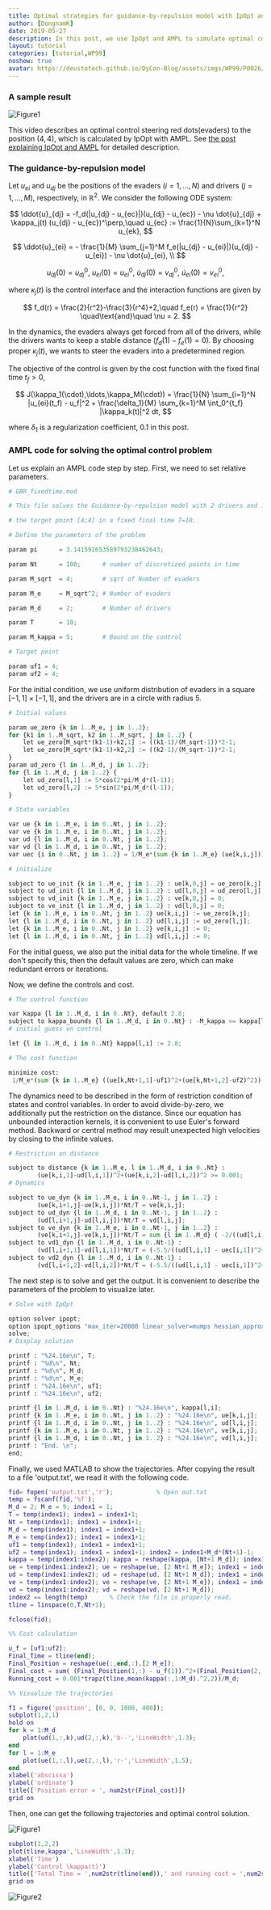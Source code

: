 ```yaml
---
title: Optimal strategies for guidance-by-repulsion model with IpOpt and AMPL
author: [DongnamK]
date: 2019-05-27
description: In this post, we use IpOpt and AMPL to simulate optimal controls on a nonlinear ODE system with unbounded interactions. The restriction and initial guess on the state variables are critical for this problem to operate minimization algorithm. From the data calculated from AMPL, we interpret and visualize it using Matlab.
layout: tutorial
categories: [tutorial,WP99]
noshow: true
avatar: https://deustotech.github.io/DyCon-Blog/assets/imgs/WP99/P0026/ds.gif
---
```


### A sample result

![Figure1]({{site.url}}{{site.baseurl}}/assets/imgs/WP99/P0026/ds.gif)

This video describes an optimal control steering red dots(evaders) to the position $(4,4)$, which is calculated by IpOpt with AMPL. See [the post explaining IpOpt and AMPL](https://deustotech.github.io/DyCon-Blog/tutorial/wp03/P0002) for detailed description.

### The guidance-by-repulsion model

Let $u_{ei}$ and $u_{dj}$ be the positions of the evaders $(i=1,\ldots,N)$ and drivers $(j=1,\ldots,M)$, respectively, in ${\mathbb R}^2$. We consider the following ODE system:

$$
\ddot{u}_{dj} = -f_d(|u_{dj} - u_{ec}|)(u_{dj} - u_{ec}) - \nu \dot{u}_{dj} + \kappa_j(t) (u_{dj} - u_{ec})^\perp,\quad u_{ec} := \frac{1}{N}\sum_{k=1}^N u_{ek}, 
$$

$$
 \ddot{u}_{ei} =  - \frac{1}{M} \sum_{j=1}^M f_e(|u_{dj} - u_{ei}|)(u_{dj} - u_{ei}) - \nu \dot{u}_{ei}, \\
$$

$$
 u_{dj}(0) = u_{dj}^0,~ u_{ei}(0) = u_{ei}^0,~ \dot{u}_{dj}(0) = v_{dj}^0, ~ \dot{u}_{ei}(0) = v_{ei}^0,
$$

where $\kappa_j(t)$ is the control interface and the interaction functions are given by

$$
f_d(r) = \frac{2}{r^2}-\frac{3}{r^4}+2,\quad f_e(r) = \frac{1}{r^2} \quad\text{and}\quad \nu = 2.
$$

In the dynamics, the evaders always get forced from all of the drivers, while the drivers wants to keep a stable distance ($f_d(1)-f_e(1)=0$). By choosing proper $\kappa_j(t)$, we wants to steer the evaders into a predetermined region.

The objective of the control is given by the cost function with the fixed final time $t_f>0$,

$$
J(\kappa_1(\cdot),\ldots,\kappa_M(\cdot)) = \frac{1}{N} \sum_{i=1}^N |u_{ei}(t_f) - u_f|^2 + \frac{\delta_1}{M} \sum_{k=1}^M \int_0^{t_f} |\kappa_k(t)|^2 dt,
$$

where $\delta_1$ is a regularization coefficient, $0.1$ in this post.

### AMPL code for solving the optimal control problem

Let us explain an AMPL code step by step. First, we need to set relative parameters.
```python
# GBR_fixedtime.mod

# This file solves the Guidance-by-repulsion model with 2 drivers and 16 evaders to 

# the target point [4;4] in a fixed final time T=10.

# Define the parameters of the problem

param pi      = 3.141592653589793238462643; 

param Nt      = 100;      # number of discretized points in time

param M_sqrt  = 4;        # sqrt of Number of evaders

param M_e     = M_sqrt^2; # Number of evaders

param M_d     = 2;        # Number of drivers

param T       = 10;

param M_kappa = 5;        # Bound on the control

# Target point

param uf1 = 4;
param uf2 = 4;
```

For the initial condition, we use uniform distribution of evaders in a square $[-1,1]\times[-1,1]$, and the drivers are in a circle with radius $5$. 
```python
# Initial values

param ue_zero {k in 1..M_e, j in 1..2};
for {k1 in 1..M_sqrt, k2 in 1..M_sqrt, j in 1..2} {
	let ue_zero[M_sqrt*(k1-1)+k2,1] := ((k1-1)/(M_sqrt-1))*2-1;
	let ue_zero[M_sqrt*(k1-1)+k2,2] := ((k2-1)/(M_sqrt-1))*2-1;
}
param ud_zero {l in 1..M_d, j in 1..2};
for {l in 1..M_d, j in 1..2} {
	let ud_zero[l,1] := 5*cos(2*pi/M_d*(l-1));
	let ud_zero[l,2] := 5*sin(2*pi/M_d*(l-1));
}

# State variables

var ue {k in 1..M_e, i in 0..Nt, j in 1..2};
var ve {k in 1..M_e, i in 0..Nt, j in 1..2};
var ud {l in 1..M_d, i in 0..Nt, j in 1..2};
var vd {l in 1..M_d, i in 0..Nt, j in 1..2};
var uec {i in 0..Nt, j in 1..2} = 1/M_e*(sum {k in 1..M_e} (ue[k,i,j]));

# initialize

subject to ue_init {k in 1..M_e, j in 1..2} : ue[k,0,j] = ue_zero[k,j];
subject to ud_init {l in 1..M_d, j in 1..2} : ud[l,0,j] = ud_zero[l,j];
subject to vd_init {k in 1..M_e, j in 1..2} : ve[k,0,j] = 0;
subject to ve_init {l in 1..M_d, j in 1..2} : vd[l,0,j] = 0;  
let {k in 1..M_e, i in 0..Nt, j in 1..2} ue[k,i,j] := ue_zero[k,j];
let {l in 1..M_d, i in 0..Nt, j in 1..2} ud[l,i,j] := ud_zero[l,j];
let {k in 1..M_e, i in 0..Nt, j in 1..2} ve[k,i,j] := 0;
let {l in 1..M_d, i in 0..Nt, j in 1..2} vd[l,i,j] := 0;   
```
For the initial guess, we also put the initial data for the whole timeline. If we don't specify this, then the default values are zero, which can make redundant errors or iterations.

Now, we define the controls and cost.
```python
# The control function

var kappa {l in 1..M_d, i in 0..Nt}, default 2.8;  
subject to kappa_bounds {l in 1..M_d, i in 0..Nt} : -M_kappa <= kappa[l,i] <= M_kappa;
# initial guess on control

let {l in 1..M_d, i in 0..Nt} kappa[l,i] := 2.8;

# The cost function

minimize cost: 
 1/M_e*(sum {k in 1..M_e} ((ue[k,Nt+1,1]-uf1)^2+(ue[k,Nt+1,2]-uf2)^2)) + 0.1/M_d/(Nt+1)*( sum {l in 1..M_d, i in 0..Nt} (( kappa[l,i]^2)) );
```
The dynamics need to be described in the form of restriction condition of states and control variables. In order to avoid divide-by-zero, we additionally put the restriction on the distance. Since our equation has unbounded interaction kernels, it is convenient to use Euler's forward method. Backward or central method may result unexpected high velocities by closing to the infinite values.
```python
# Restriction on distance

subject to distance {k in 1..M_e, l in 1..M_d, i in 0..Nt} :
		(ue[k,i,1]-ud[l,i,1])^2+(ue[k,i,2]-ud[l,i,2])^2 >= 0.001;
# Dynamics

subject to ue_dyn {k in 1..M_e, i in 0..Nt-1, j in 1..2} :
		(ue[k,i+1,j]-ue[k,i,j])*Nt/T = ve[k,i,j];
subject to ud_dyn {l in 1..M_d, i in 0..Nt-1, j in 1..2} :
		(ud[l,i+1,j]-ud[l,i,j])*Nt/T = vd[l,i,j];
subject to ve_dyn {k in 1..M_e, i in 0..Nt-1, j in 1..2} :
		(ve[k,i+1,j]-ve[k,i,j])*Nt/T = sum {l in 1..M_d} ( -2/((ud[l,i,1] - ue[k,i,1])^2+(ud[l,i,2] - ue[k,i,2])^2)*(ud[l,i,j] - ue[k,i,j]) )  - 2*ve[k,i,j];
subject to vd1_dyn {l in 1..M_d, i in 0..Nt-1} :
		(vd[l,i+1,1]-vd[l,i,1])*Nt/T = (-5.5/((ud[l,i,1] - uec[i,1])^2+(ud[l,i,2] - uec[i,2])^2)+10/(((ud[l,i,1] - uec[i,1])^2+(ud[l,i,2] - uec[i,2])^2)^2) -2)*(ud[l,i,1] - uec[i,1]) + kappa[l,i] * (-(ud[l,i,2]-uec[i,2])) - 2*vd[l,i,1];
subject to vd2_dyn {l in 1..M_d, i in 0..Nt-1} :
		(vd[l,i+1,2]-vd[l,i,2])*Nt/T = (-5.5/((ud[l,i,1] - uec[i,1])^2+(ud[l,i,2] - uec[i,2])^2)+10/(((ud[l,i,1] - uec[i,1])^2+(ud[l,i,2] - uec[i,2])^2)^2) -2)*(ud[l,i,2] - uec[i,2]) + kappa[l,i] * ((ud[l,i,1]-uec[i,1])) - 2*vd[l,i,2];
```
The next step is to solve and get the output. It is convenient to describe the parameters of the problem to visualize later.
```python
# Solve with IpOpt

option solver ipopt;
option ipopt_options "max_iter=20000 linear_solver=mumps hessian_approximation=limited-memory halt_on_ampl_error yes";
solve;
# Display solution

printf : "%24.16e\n", T;
printf : "%d\n", Nt;
printf : "%d\n", M_d;
printf : "%d\n", M_e;
printf : "%24.16e\n", uf1;
printf : "%24.16e\n", uf2;

printf {l in 1..M_d, i in 0..Nt} : "%24.16e\n", kappa[l,i];
printf {k in 1..M_e, i in 0..Nt, j in 1..2} : "%24.16e\n", ue[k,i,j];
printf {l in 1..M_d, i in 0..Nt, j in 1..2} : "%24.16e\n", ud[l,i,j];
printf {k in 1..M_e, i in 0..Nt, j in 1..2} : "%24.16e\n", ve[k,i,j];
printf {l in 1..M_d, i in 0..Nt, j in 1..2} : "%24.16e\n", vd[l,i,j];
printf : "End. \n";
end;

```

Finally, we used MATLAB to show the trajectories. After copying the result to a file 'output.txt', we read it with the following code.

```matlab
fid= fopen('output.txt','r');            % Open out.txt
temp = fscanf(fid,'%f');
M_d = 2; M_e = 9; index1 = 1;
T = temp(index1); index1 = index1+1;
Nt = temp(index1); index1 = index1+1;
M_d = temp(index1); index1 = index1+1;
M_e = temp(index1); index1 = index1+1;
uf1 = temp(index1); index1 = index1+1;
uf2 = temp(index1); index1 = index1+1; index2 = index1+M_d*(Nt+1)-1;
kappa = temp(index1:index2); kappa = reshape(kappa, [Nt+1 M_d]); index1 = index2+1; index2 = index1+2*(Nt+1)*M_e-1;
ue = temp(index1:index2); ue = reshape(ue, [2 Nt+1 M_e]); index1 = index2+1; index2 = index1+2*(Nt+1)*M_d-1;
ud = temp(index1:index2); ud = reshape(ud, [2 Nt+1 M_d]); index1 = index2+1; index2 = index1+2*(Nt+1)*M_e-1;
ve = temp(index1:index2); ve = reshape(ve, [2 Nt+1 M_e]); index1 = index2+1; index2 = index1+2*(Nt+1)*M_d-1;
vd = temp(index1:index2); vd = reshape(vd, [2 Nt+1 M_d]); 
index2 == length(temp)      % Check the file is properly read.
tline = linspace(0,T,Nt+1);

fclose(fid);
```

```matlab
%% Cost calculation

u_f = [uf1;uf2];
Final_Time = tline(end);
Final_Position = reshape(ue(:,end,:),[2 M_e]);
Final_cost = sum( (Final_Position(1,:) - u_f(1)).^2+(Final_Position(2,:) - u_f(2)).^2 )/M_e;
Running_cost = 0.001*trapz(tline,mean(kappa(:,1:M_d).^2,2))/M_d;

%% Visualize the trajectories

f1 = figure('position', [0, 0, 1000, 400]);
subplot(1,2,1)
hold on
for k = 1:M_d
	plot(ud(1,:,k),ud(2,:,k),'b--','LineWidth',1.3);
end
for l = 1:M_e
	plot(ue(1,:,l),ue(2,:,l),'r-','LineWidth',1.5);
end
xlabel('abscissa')
ylabel('ordinate')
title(['Position error = ', num2str(Final_cost)])
grid on
```

Then, one can get the following trajectories and optimal control solution.

![Figure1]({{site.url}}{{site.baseurl}}/assets/imgs/WP99/P0026/D2E16_figure.png)

```matlab
subplot(1,2,2)
plot(tline,kappa','LineWidth',1.3);
xlabel('Time')
ylabel('Control \kappa(t)')
title(['Total Time = ',num2str(tline(end)),' and running cost = ',num2str(Running_cost)])
grid on
```

![Figure2]({{site.url}}{{site.baseurl}}/assets/imgs/WP99/P0026/D2E16_control.png)